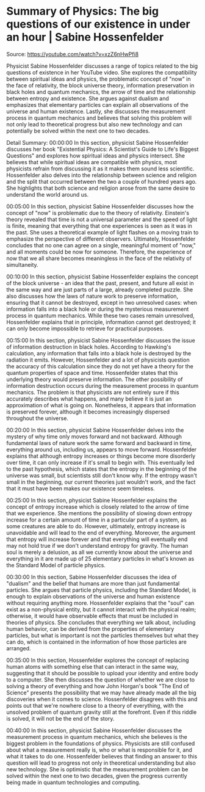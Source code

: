 # Summary of Physics: The big questions of our existence in under an hour | Sabine Hossenfelder

Source: https://youtube.com/watch?v=xzZ6nHwPfi8

Physicist Sabine Hossenfelder discusses a range of topics related to the big questions of existence in her YouTube video. She explores the compatibility between spiritual ideas and physics, the problematic concept of "now" in the face of relativity, the block universe theory, information preservation in black holes and quantum mechanics, the arrow of time and the relationship between entropy and existence. She argues against dualism and emphasizes that elementary particles can explain all observations of the universe and human existence. Lastly, she discusses the measurement process in quantum mechanics and believes that solving this problem will not only lead to theoretical progress but also new technology and can potentially be solved within the next one to two decades.

Detail Summary: 
00:00:00
In this section, physicist Sabine Hossenfelder discusses her book "Existential Physics: A Scientist's Guide to Life's Biggest Questions" and explores how spiritual ideas and physics intersect. She believes that while spiritual ideas are compatible with physics, most physicists refrain from discussing it as it makes them sound less scientific. Hossenfelder also delves into the relationship between science and religion and the split that occurred between the two a couple of hundred years ago. She highlights that both science and religion arose from the same desire to understand the world around us.

00:05:00
In this section, physicist Sabine Hossenfelder discusses how the concept of "now" is problematic due to the theory of relativity. Einstein's theory revealed that time is not a universal parameter and the speed of light is finite, meaning that everything that one experiences is seen as it was in the past. She uses a theoretical example of light flashes on a moving train to emphasize the perspective of different observers. Ultimately, Hossenfelder concludes that no one can agree on a single, meaningful moment of "now," and all moments could be now for someone. Therefore, the experience of now that we all share becomes meaningless in the face of the relativity of simultaneity.

00:10:00
In this section, physicist Sabine Hossenfelder explains the concept of the block universe - an idea that the past, present, and future all exist in the same way and are just parts of a large, already completed puzzle. She also discusses how the laws of nature work to preserve information, ensuring that it cannot be destroyed, except in two unresolved cases: when information falls into a black hole or during the mysterious measurement process in quantum mechanics. While these two cases remain unresolved, Hossenfelder explains that in principle, information cannot get destroyed; it can only become impossible to retrieve for practical purposes.

00:15:00
In this section, physicist Sabine Hossenfelder discusses the issue of information destruction in black holes. According to Hawking's calculation, any information that falls into a black hole is destroyed by the radiation it emits. However, Hossenfelder and a lot of physicists question the accuracy of this calculation since they do not yet have a theory for the quantum properties of space and time. Hossenfelder states that this underlying theory would preserve information. The other possibility of information destruction occurs during the measurement process in quantum mechanics. The problem is that physicists are not entirely sure if this accurately describes what happens, and many believe it is just an approximation of what is going on. Nonetheless, it appears that information is preserved forever, although it becomes increasingly dispersed throughout the universe.

00:20:00
In this section, physicist Sabine Hossenfelder delves into the mystery of why time only moves forward and not backward. Although fundamental laws of nature work the same forward and backward in time, everything around us, including us, appears to move forward. Hossenfelder explains that although entropy increases or things become more disorderly over time, it can only increase if it's small to begin with. This eventually led to the past hypothesis, which states that the entropy in the beginning of the universe was small, but scientists still don't know why. If the entropy wasn't small in the beginning, our current theories just wouldn't work, and the fact that it must have been makes our existence seem timeless.

00:25:00
In this section, physicist Sabine Hossenfelder explains the concept of entropy increase which is closely related to the arrow of time that we experience. She mentions the possibility of slowing down entropy increase for a certain amount of time in a particular part of a system, as some creatures are able to do. However, ultimately, entropy increase is unavoidable and will lead to the end of everything. Moreover, the argument that entropy will increase forever and that everything will eventually end may not hold true if we don't understand entropy for gravity. The human soul is merely a delusion, as all we currently know about the universe and everything in it are made up of 25 elementary particles in what's known as the Standard Model of particle physics.

00:30:00
In this section, Sabine Hossenfelder discusses the idea of "dualism" and the belief that humans are more than just fundamental particles. She argues that particle physics, including the Standard Model, is enough to explain observations of the universe and human existence without requiring anything more. Hossenfelder explains that the "soul" can exist as a non-physical entity, but it cannot interact with the physical realm; otherwise, it would have observable effects that must be included in theories of physics. She concludes that everything we talk about, including human behavior, can be derived from the properties of elementary particles, but what is important is not the particles themselves but what they can do, which is contained in the information of how those particles are arranged.

00:35:00
In this section, Hossenfelder explores the concept of replacing human atoms with something else that can interact in the same way, suggesting that it should be possible to upload your identity and entire body to a computer. She then discusses the question of whether we are close to solving a theory of everything and how John Horgan's book "The End of Science" presents the possibility that we may have already made all the big discoveries when it comes to science. Hossenfelder disagrees with this and points out that we're nowhere close to a theory of everything, with the unsolved problem of quantum gravity still at the forefront. Even if this riddle is solved, it will not be the end of the story.

00:40:00
In this section, physicist Sabine Hossenfelder discusses the measurement process in quantum mechanics, which she believes is the biggest problem in the foundations of physics. Physicists are still confused about what a measurement really is, who or what is responsible for it, and what it takes to do one. Hossenfelder believes that finding an answer to this question will lead to progress not only in theoretical understanding but also new technology. She is optimistic that the measurement problem can be solved within the next one to two decades, given the progress currently being made in quantum technologies and computing.

